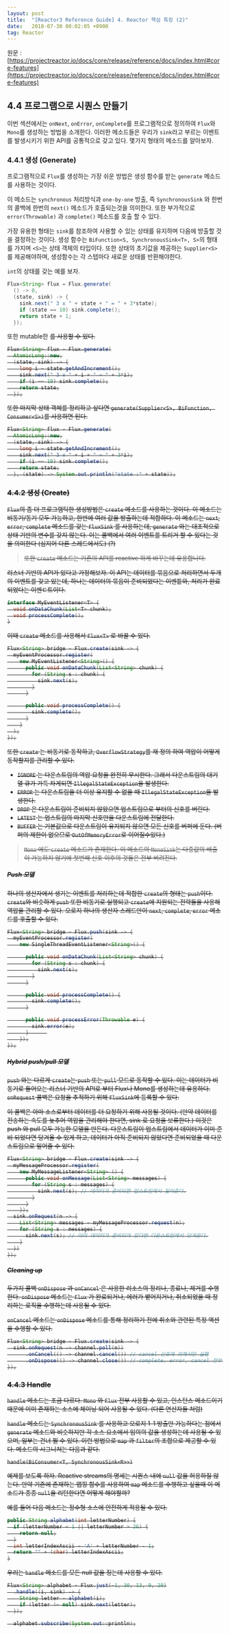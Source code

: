```yaml
---
layout: post
title:  "[Reactor3 Reference Guide] 4. Reactor 핵심 특징 (2)"
date:   2018-07-30 00:02:05 +0900
tag: Reactor
---
```


원문 : [https://projectreactor.io/docs/core/release/reference/docs/index.html#core-features](https://projectreactor.io/docs/core/release/reference/docs/index.html#core-features)

## 4.4 프로그램으로 시퀀스 만들기

이번 섹션에서는 `onNext`, `onError`, `onComplete`를 프로그램적으로 정의하여 `Flux`와 `Mono`를 생성하는 방법을 소개한다.
이러한 메소드들은 우리가 `sink`라고 부르는 이벤트를 발생시키기 위한 API를 공통적으로 갖고 있다. 몇가지 형태의 메소드를 알아보자.


### 4.4.1 생성 (Generate)

프로그램적으로 `Flux`를 생성하는 가장 쉬운 방법은 생성 함수를 받는 `generate` 메소드를 사용하는 것이다.

이 메소드는 `synchronous` 처리방식과 `one-by-one` 방출, 즉 `SynchronousSink` 와 한번의 콜백에 한번의 `next()` 메소드가 호출되는것을 의미한다.
또한 부가적으로 `error(Throwable)` 과 `complete()` 메소드를 호출 할 수 있다.

가장 유용한 형태는 `sink`를 참조하여 사용할 수 있는 상태를 유지하며 다음에 방출할 것을 결정하는 것이다.
생성 함수는 `BiFunction<S, SynchronousSink<T>, S>`의 형태를 가지며 `<S>`는 상태 객체의 타입이다. 또한 상태의 초기값을 제공하는 `Supplier<S>` 를 제공해야하며, 생성함수는 각 스텝마다 새로운 상태를 반환해야한다.

`int`의 상태를 갖는 예를 보자.

```java
Flux<String> flux = Flux.generate(
  () -> 0,
  (state, sink) -> {
    sink.next(" 3 x " + state + " = " + 3*state);
    if (state == 10) sink.complete();
    return state + 1;
  });
```

또한 mutable한 <S>를 사용할 수 있다.

```java
Flux<String> flux = Flux.generate(
  AtomicLong::new,
  (state, sink) -> {
    long i = state.getAndIncrement();
    sink.next(" 3 x " + i + " = " + 3*i);
    if (i == 10) sink.complete();
    return state;
  });
```

또한 마지막 상태 객체를 정리하고 싶다면 `generate(Supplier<S>, BiFunction, Consumer<S>)`를 사용하면 된다.

```java
Flux<String> flux = Flux.generate(
  AtomicLong::new,
  (state, sink) -> {
    long i = state.getAndIncrement();
    sink.next(" 3 x " + i + " = " + 3*i);
    if (i == 10) sink.complete();
    return state;
  }, (state) -> System.out.println("state :" + state));
```

### 4.4.2 생성 (Create)

`Flux`의 좀 더 프로그램틱한 생성방법은 `create` 메소드를 사용하는 것이다. 이 메소드는 비동기/동기 모두 가능하고, 한번에 여러 값을 방출하는데 적합하다.
이 메소드는 `next`, `error`, `complete` 메소드를 갖는 `FluxSink` 를 사용하는데, `generate` 와는 대조적으로 상태 기반의 변수를 갖지 않는다. 이는 콜백에서 여러
이벤트를 트리거 할 수 있다는 것을 의미한다 (심지어 다른 스레드에서도) (?)

> 또한 `create` 메소드는 기존의 API를 reactive 하게 바꾸는데 유용합니다.

리스너 기반의 API가 있다고 가정해보자. 이 API는 데이터를 묶음으로 처리하면서 두개의 이벤트를 갖고 있는데, 하나는 데이터의 묶음이 준비되었다는 이벤틑와, 처리가 완료 되었다는 이벤ㅌ트이다.

```java
interface MyEventListener<T> {
  void onDataChunk(List<T> chunk);
  void processComplete();
}
```

이때 `create` 메소드를 사용해서 `Flux<T>` 로 바꿀 수 있다.
```java
Flux<String> bridge = Flux.create(sink -> {
  myEventProcessor.register(
    new MyEventListener<String>() {
      public void onDataChunk(List<String> chunk) {
        for (String s : chunk) {
          sink.next(s);
        }
      }

      public void processComplete() {
        sink.complete();
      }
    }
  );
});
```

또한 `create` 는 비동기로 동작하고, `OverflowStrategy`를 재 정의 하여 역압이 어떻게 동작할지를 관리할 수 있다.

* `IGNORE` 는 다운스트림의 역압 요청을 완전히 무시한다. 그래서 다운스트림의 대기열 큐가 가득 차게되면 `IllegalStateException`을 발생한다.
* `ERROR` 는 다운스트림을 더 이상 유지할 수 없을 때 `IllegalStateException`을 발생한다.
* `DROP` 은 다운스트림이 준비되지 않았으면 업스트림으로 부터의 신호를 버린다.
* `LATEST` 는 업스트림의 마지막 신호만을 다운스트림에 전달한다.
* `BUFFER` 는 기본값으로 다운스트림이 유지되지 않으면 모든 신호를 버퍼에 둔다. (버퍼의 제한이 없으므로 `OutOfMemoryError`로 이어질수있다.)

> `Mono` 에도 `create` 메소드가 존재한다. 이 메소드의 `MonoSink`는 다중값의 배출이 가능하지 않기에 첫번째 신호 이후의 것들은 전부 버려진다.

##### Push 모델

하나의 생산자에서 생기는 이벤트를 처리하는데 적합한 `create`의 형태는 `push`이다. `create`와 비슷하게 `push` 또한 비동기로 실행되고 `create`에 지원되는 전략들을 사용해
역압을 관리할 수 있다. 오로지 하나의 생산자 스레드만이 `next`, `complete`, `error` 메소드를 호출할 수 있다.

```java
Flux<String> bridge = Flux.push(sink -> {
  myEventProcessor.register(
    new SingleThreadEventListener<String>() {

      public void onDataChunk(List<String> chunk) {
        for (String s : chunk) {
          sink.next(s);
        }
      }

      public void processComplete() {
        sink.complete();
      }

      public void processError(Throwable e) {
        sink.error(e);
      }      
    });
});
```

##### Hybrid push/pull 모델

`push` 와는 다르게 `create`는 `push` 또는 `pull` 모드로 동작할 수 있다. 이는 데이터가 비동기로 들어오는 리스너 기반의 API로 부터 Flux나 Mono를 생성하는데 유용하다.
`onRequest` 콜백은 요청을 추적하기 위해 `FluxSink`에 등록할 수 있다.

이 콜백은 아마 소스로부터 데이터를 더 요청하기 위해 사용될 것이다. (만약 데이터를 전송하는 속도를 늦추어 역압을 관리해야 한다면, sink 로 요청을 보류한다.)
이것은 push 와 pull 모두 가능한 모델을 만든다. 다운스트림이 업스트림에서 데이터가 이미 준비 되었다면 당겨올 수 있게 하고, 데이터가 아직 준비되지 않았다면 준비되었을 때 다운스트림으로 밀어줄 수 있다.

```java
Flux<String> bridge = Flux.create(sink -> {
  myMessageProcessor.register(
    new MyMessageListener<String> () {
      public void onMessage(List<String> messages) {
        for (String s : messages) {
          sink.next(s); // 데이터가 준비되면 업스트림에서 밀어준다.
        }
      }
    });
  sink.onRequest(n -> {
    List<String> messages = myMessageProcessor.request(n);
    for (String s : messages) {
      sink.next(s); // 이미 데이터가 준비되어 있다면 다운스트림에서 당겨온다.
    }
  })
});
```

##### Cleaning up

두가지 콜백 `onDispose` 과 `onCancel` 은 사용한 리소스의 정리나, 종료나, 제거를 수행한다. `onDispose` 메소드는 `Flux` 가 완료되거나, 에러가 뱉어지거나, 취소되었을 때 정리하는 로직을 수행하는데 사용될 수 있다.

`onCancel` 메소드는 `onDispose` 메소드를 통해 정리하기 전에 취소와 관련된 특정 액션을 수행할 수 있다.

```java
Flux<String> bridge = Flux.create(sink -> {
  sink.onRequest(n -> channel.poll(n))
      .onCancel(() -> channel.cancel()) // cancel 신호에 의해서만 실행
      .onDispose(() -> channel.close()) // complete, error, cancel 전부 실행
});
```
### 4.4.3 Handle

`handle` 메소드는 조금 다르다. `Mono` 와 `Flux` 전부 사용할 수 있고, 인스턴스 메소드이기 때문에 이미 존재하는 소스에 체이닝 되어 사용될 수 있다. (다른 연산자들 처럼)

`handle` 메소드는 `SynchronousSink` 를 사용하고 오로지 1-1 방출만 가능하다는 점에서 `generate` 메소드와 비슷하지만 각 소스 요소에서 임의의 값을 생성하는데 사용될 수 있으며, 일부는 건너 뛸 수 있다. 이런 방법으로 `map` 과 `filter`의 조합으로 제공할 수 있다. 메소드의 시그니처는 다음과 같다.

`handle(BiConsumer<T, SynchronousSink<R>>)`

예제를 보도록 하자. Reactive streams의 명세는 시퀀스 내에 `null` 값을 허용하질 않는다. 만약 기존에 존재하는 맵핑 함수를 사용하여 `map` 메소드를 수행하고 싶을때 이 메소드가 종종 `null`을 리턴한다면 어떻게 해야할까?

예를 들어 다음 메소드는 정수형 소스에 안전하게 적용될 수 있다.

```java
public String alphabet(int letterNumber) {
  if (letterNumber < 1 || letterNumber > 26) {
    return null;
  }
  int letterIndexAscii = 'A' + letterNumber - 1;
  return "" + (char) letterIndexAscii;
}
```
우리는 `handle` 메소드를 모든 null 값을 징는데 사용할 수 있다.

```java
Flux<String> alphabet = Flux.just(-1, 30, 13, 9, 20)
  .handle((i, sink) -> {
    String letter = alphabet(i);
    if (letter != null) sink.next(letter);
  });

  alphabet.subscribe(System.out::println);
```
